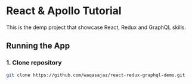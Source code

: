 # React & Apollo Tutorial

This is the demp project that showcase React, Redux and GraphQL skills.


## Running the App

### 1. Clone repository

```sh
git clone https://github.com/waqasajaz/react-redux-graphql-demo.git
```